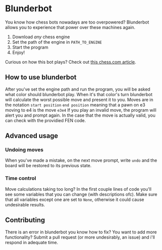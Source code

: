# Blunderbot
You know how chess bots nowadays are too overpowered? Blunderbot allows you to experience that power over these machines again. 
1. Download *any* chess engine
2. Set the path of the engine in `PATH_TO_ENGINE`
3. Start the program
4. Enjoy!

Curious on how this bot plays? Check out [this chess.com article](https://www.chess.com/blog/NikiTricky2/blunderbot-the-reverse-chess-bot).

## How to use blunderbot
After you've set the engine path and run the program, you will be asked what color should blunderbot play. When it's that color's turn blunderbot will calculate the worst possible move and present it to you. Moves are in the notation `start position` `end position` meaning that a pawn on e3 moving to e4 is the move `e3e4` If you play an invalid move, the program will alert you and prompt again. In the case that the move is actually valid, you can check with the providied FEN code.

## Advanced usage

### Undoing moves
When you've made a mistake, on the next move prompt, write `undo` and the board will be restored to its previous state.

### Time control
Move calculations taking too long? In the first couple lines of code you'll see some variables that you can change (with descriptions ofc). Make sure that all variables except one are set to `None`, otherwise it could cause undesirable results.

## Contributing
There is an error in blunderbot you know how to fix? You want to add more functionality? Submit a pull request (or more undesirably, an issue) and i'll respond in adequate time.

